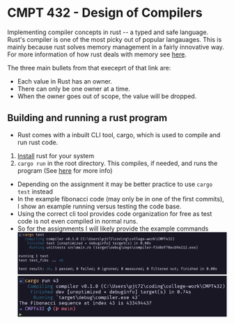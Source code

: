 # CMPT 432 - Design of Compilers
Implementing compiler concepts in rust -- a typed and safe language. Rust's compiler is
one of the most picky out of popular langauages. This is mainly because rust solves memory management
in a fairly innovative way. For more information of how rust deals with memory see [here](https://doc.rust-lang.org/book/ch04-01-what-is-ownership.html).

The three main bullets from that execeprt of that link are:
- Each value in Rust has an owner.
- There can only be one owner at a time.
- When the owner goes out of scope, the value will be dropped.

## Building and running a rust program
- Rust comes with a inbuilt CLI tool, cargo, which is used to compile and run rust code.
1. [Install](https://www.rust-lang.org/tools/install) rust for your system
2. `cargo run` in the root directory. This compiles, if needed, and runs the program (See [here](https://doc.rust-lang.org/book/ch01-03-hello-cargo.html#building-and-running-a-cargo-project) for more info)
- Depending on the assignment it may be better practice to use `cargo test` instead
- In the example fibonacci code (may only be in one of the first commits), I show an example running versus testing the code base.
- Using the correct cli tool provides code organization for free as test code is not even compiled in normal runs.
- So for the assignments I will likely provide the example commands
![Fib Test](assets/fib-test.png)
![Fib Run](assets/fib-run.png)

